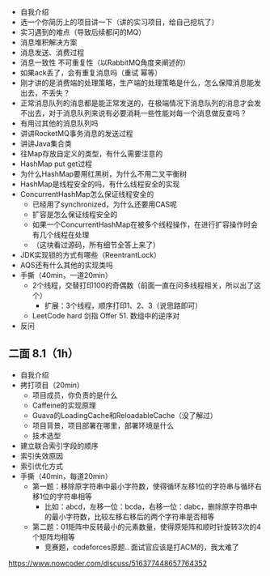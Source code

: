 - 自我介绍
- 选一个你简历上的项目讲一下（讲的实习项目，给自己挖坑了）
- 实习遇到的难点（导致后续都问的MQ）
- 消息堆积解决方案
- 消息发送、消费过程
- 消息一致性 不可重复性（以RabbitMQ角度来阐述的）
- 如果ack丢了，会有重复消息吗（重试 幂等）
- 刚才讲的是消费端的处理策略，生产端的处理策略是什么，怎么保障消息能发出去，不丢失？
- 正常消息队列的消息都是能正常发送的，在极端情况下消息队列的消息才会发不出去，对于消息队列来说有必要消耗一些性能对每一个消息做反查吗？
- 有用过其他的消息队列吗
- 讲讲RocketMQ事务消息的发送过程
- 讲讲Java集合类
- 往Map存放自定义的类型，有什么需要注意的
- HashMap put get过程
- 为什么HashMap要用红黑树，为什么不用二叉平衡树
- HashMap是线程安全的吗，有什么线程安全的实现
- ConcurrentHashMap怎么保证线程安全的
  - 已经用了synchronized，为什么还要用CAS呢
  - 扩容是怎么保证线程安全的
  - 如果一个ConcurrentHashMap在被多个线程操作，在进行扩容操作时会有几个线程在处理
  - （这块看过源码，所有细节全答上来了）
- JDK实现锁的方式有哪些（ReentrantLock）
- AQS还有什么其他的实现类吗
- 手撕（40min，一道20min）
  - 2个线程，交替打印100的奇偶数（前面一直在问多线程相关，所以出了这个）
    - 扩展：3个线程，顺序打印1、2、3（说思路即可）
  - LeetCode hard 剑指 Offer 51. 数组中的逆序对
- 反问

## 二面 8.1（1h）

- 自我介绍
- 拷打项目（20min）
  - 项目成员，你负责的是什么
  - Caffeine的实现原理
  - Guava的LoadingCache和ReloadableCache（没了解过）
  - 项目背景，项目部署在哪里，部署环境是什么
  - 技术选型
- 建立联合索引字段的顺序
- 索引失效原因
- 索引优化方式
- 手撕（40min，每道20min）
  - 第一题：移除原字符串中最小字符数，使得循环左移1位的字符串与循环右移1位的字符串相等
    - 比如：abcd，左移一位：bcda，右移一位：dabc，删除原字符串中的最小字符数，比较左移右移后的两个字符串是否相等
  - 第二题：01矩阵中反转最小的元素数量，使得原矩阵和顺时针旋转3次的4个矩阵均相等
    - 竞赛题，codeforces原题.. 面试官应该是打ACM的，我太难了

https://www.nowcoder.com/discuss/516377448657764352